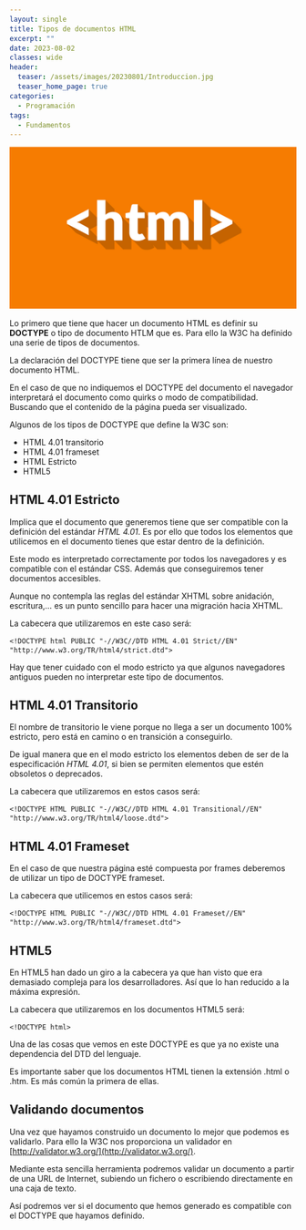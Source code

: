 ```yaml
---
layout: single
title: Tipos de documentos HTML
excerpt: ""
date: 2023-08-02
classes: wide
header:
  teaser: /assets/images/20230801/Introduccion.jpg
  teaser_home_page: true
categories:
  - Programación
tags:
  - Fundamentos
---
```


![](/assets/images/20230801/Introduccion.jpg)

Lo primero que tiene que hacer un documento HTML es definir su **DOCTYPE** o tipo de documento HTLM que es. Para ello la W3C ha definido una serie de tipos de documentos.

La declaración del DOCTYPE tiene que ser la primera línea de nuestro documento HTML.

En el caso de que no indiquemos el DOCTYPE del documento el navegador interpretará el documento como quirks o modo de compatibilidad. Buscando que el contenido de la página pueda ser visualizado.

Algunos de los tipos de DOCTYPE que define la W3C son:

* HTML 4.01 transitorio
* HTML 4.01 frameset
* HTML Estricto
* HTML5

## HTML 4.01 Estricto

Implica que el documento que generemos tiene que ser compatible con la definición del estándar *HTML 4.01*. Es por ello que todos los elementos que utilicemos en el documento tienes que estar dentro de la definición.

Este modo es interpretado correctamente por todos los navegadores y es compatible con el estándar CSS. Además que conseguiremos tener documentos accesibles.

Aunque no contempla las reglas del estándar XHTML sobre anidación, escritura,… es un punto sencillo para hacer una migración hacia XHTML.

La cabecera que utilizaremos en este caso será:

~~~
<!DOCTYPE html PUBLIC "-//W3C//DTD HTML 4.01 Strict//EN" "http://www.w3.org/TR/html4/strict.dtd">
~~~

Hay que tener cuidado con el modo estricto ya que algunos navegadores antiguos pueden no interpretar este tipo de documentos.

## HTML 4.01 Transitorio

El nombre de transitorio le viene porque no llega a ser un documento 100% estricto, pero está en camino o en transición a conseguirlo.

De igual manera que en el modo estricto los elementos deben de ser de la especificación *HTML 4.01*, si bien se permiten elementos que estén obsoletos o deprecados.

La cabecera que utilizaremos en estos casos será:

~~~
<!DOCTYPE HTML PUBLIC "-//W3C//DTD HTML 4.01 Transitional//EN" "http://www.w3.org/TR/html4/loose.dtd">
~~~

## HTML 4.01 Frameset

En el caso de que nuestra página esté compuesta por frames deberemos de utilizar un tipo de DOCTYPE frameset.

La cabecera que utilicemos en estos casos será:

~~~
<!DOCTYPE HTML PUBLIC "-//W3C//DTD HTML 4.01 Frameset//EN"
"http://www.w3.org/TR/html4/frameset.dtd">
~~~

## HTML5

En HTML5 han dado un giro a la cabecera ya que han visto que era demasiado compleja para los desarrolladores. Así que lo han reducido a la máxima expresión.

La cabecera que utilizaremos en los documentos HTML5 será:

~~~
<!DOCTYPE html>
~~~

Una de las cosas que vemos en este DOCTYPE es que ya no existe una dependencia del DTD del lenguaje.

Es importante saber que los documentos HTML tienen la extensión .html o .htm. Es más común la primera de ellas.

## Validando documentos

Una vez que hayamos construido un documento lo mejor que podemos es validarlo. Para ello la W3C nos proporciona un validador en [http://validator.w3.org/](http://validator.w3.org/).

Mediante esta sencilla herramienta podremos validar un documento a partir de una URL de Internet, subiendo un fichero o escribiendo directamente en una caja de texto.

Así podremos ver si el documento que hemos generado es compatible con el DOCTYPE que hayamos definido.